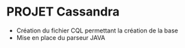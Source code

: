 # PROJET Cassandra

- Création du fichier CQL permettant la création de la base
- Mise en place du parseur JAVA
